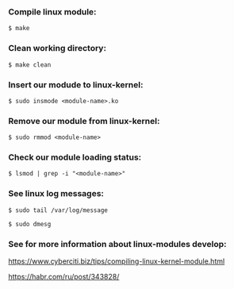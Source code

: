### Compile linux module:
`$ make`

### Clean working directory:
`$ make clean`

### Insert our modude to linux-kernel:
`$ sudo insmode <module-name>.ko`

### Remove our module from linux-kernel:
`$ sudo rmmod <module-name>`

### Check our module loading status:
`$ lsmod | grep -i "<module-name>"` 

### See linux log messages:
`$ sudo tail /var/log/message`

`$ sudo dmesg`

### See for more information about linux-modules develop:
https://www.cyberciti.biz/tips/compiling-linux-kernel-module.html

https://habr.com/ru/post/343828/